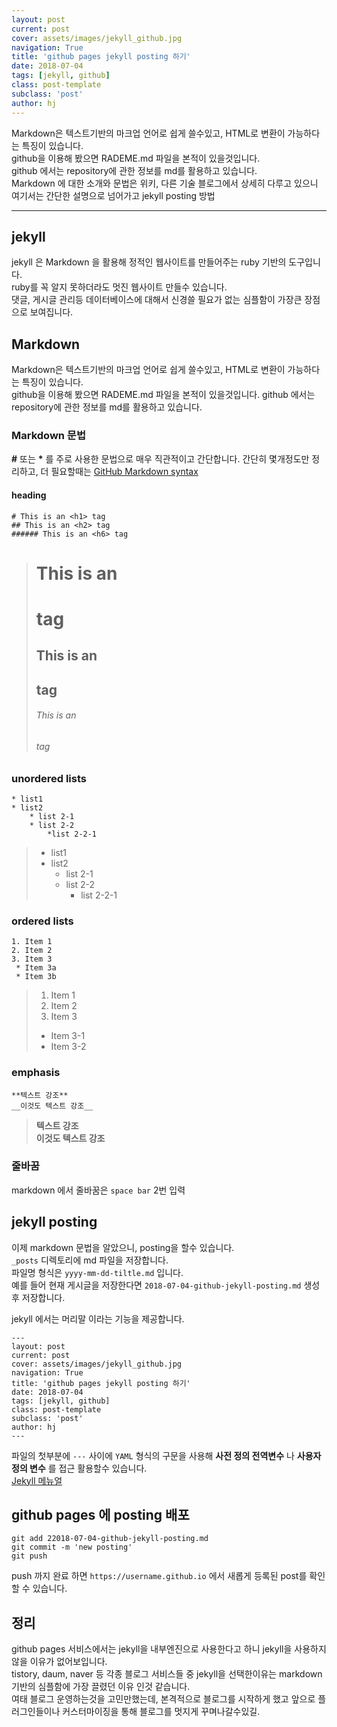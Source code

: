 ```yaml
---
layout: post
current: post
cover: assets/images/jekyll_github.jpg
navigation: True
title: 'github pages jekyll posting 하기'
date: 2018-07-04
tags: [jekyll, github]
class: post-template
subclass: 'post'
author: hj
---
```


Markdown은 텍스트기반의 마크업 언어로 쉽게 쓸수있고, HTML로 변환이 가능하다는 특징이 있습니다.  
github을 이용해 봤으면 RADEME.md 파일을 본적이 있을것입니다.  
github 에서는 repository에 관한 정보를 md를 활용하고 있습니다.  
Markdown 에 대한 소개와 문법은 위키, 다른 기술 블로그에서 상세히 다루고 있으니 여기서는 간단한 설명으로 넘어가고
jekyll posting 방법 

---

## jekyll
jekyll 은 Markdown 을 활용해 정적인 웹사이트를 만들어주는 ruby 기반의 도구입니다.  
ruby를 꼭 알지 못하더라도 멋진 웹사이트 만들수 있습니다.  
댓글, 게시글 관리등 데이터베이스에 대해서 신경쓸 필요가 없는 심플함이 가장큰 장점으로 보여집니다.

## Markdown
Markdown은 텍스트기반의 마크업 언어로 쉽게 쓸수있고, HTML로 변환이 가능하다는 특징이 있습니다.  
github을 이용해 봤으면 RADEME.md 파일을 본적이 있을것입니다.
github 에서는 repository에 관한 정보를 md를 활용하고 있습니다.

### Markdown 문법
**#** 또는 **\*** 를 주로 사용한 문법으로 매우 직관적이고 간단합니다.
간단히 몇개정도만 정리하고, 더 필요할때는 [GitHub Markdown syntax](https://guides.github.com/pdfs/markdown-cheatsheet-online.pdf)
#### heading

```
# This is an <h1> tag
## This is an <h2> tag
###### This is an <h6> tag
```
> # This is an <h1> tag
> ## This is an <h2> tag
> ###### This is an <h6> tag

### unordered lists
```
* list1
* list2
    * list 2-1
    * list 2-2
        *list 2-2-1
```
> * list1
> * list2
>    * list 2-1
>    * list 2-2
>        * list 2-2-1

### ordered lists
```
1. Item 1
2. Item 2
3. Item 3
 * Item 3a
 * Item 3b
```
> 1. Item 1
> 2. Item 2
> 3. Item 3
>   * Item 3-1
>   * Item 3-2

### emphasis
```
**텍스트 강조**
__이것도 텍스트 강조__
```

> **텍스트 강조**  
> __이것도 텍스트 강조__

### 줄바꿈

markdown 에서 줄바꿈은 `space bar` 2번 입력

## jekyll posting

이제 markdown 문법을 알았으니, posting을 할수 있습니다.  
`_posts` 디렉토리에 md 파일을 저장합니다.  
파일명 형식은 `yyyy-mm-dd-tiltle.md` 입니다.  
예를 들어 현재 게시글을 저장한다면 `2018-07-04-github-jekyll-posting.md` 생성후 저장합니다.  

jekyll 에서는 머리말 이라는 기능을 제공합니다.
```
---
layout: post
current: post
cover: assets/images/jekyll_github.jpg
navigation: True
title: 'github pages jekyll posting 하기'
date: 2018-07-04
tags: [jekyll, github]
class: post-template
subclass: 'post'
author: hj
---
```
파일의 첫부분에 `---` 사이에 `YAML` 형식의 구문을 사용해 __사전 정의 전역변수__ 나 __사용자 정의 변수__ 를 접근 활용할수 있습니다.  
[Jekyll 메뉴얼](https://jekyllrb-ko.github.io/docs/frontmatter/)

## github pages 에 posting 배포 

`git add 22018-07-04-github-jekyll-posting.md`  
`git commit -m 'new posting' `  
`git push`  

push 까지 완료 하면 `https://username.github.io` 에서 새롭게 등록된 post를 확인 할 수 있습니다.

## 정리
github pages 서비스에서는 jekyll을 내부엔진으로 사용한다고 하니 jekyll을 사용하지 않을 이유가 없어보입니다.  
tistory, daum, naver 등 각종 블로그 서비스들 중 jekyll을 선택한이유는 markdown 기반의 심플함에 가장 끌렸던 
이유 인것 같습니다.  
여태 블로그 운영하는것을 고민만했는데, 본격적으로 블로그를 시작하게 했고 앞으로 플러그인들이나 커스터마이징을 통해 블로그를 멋지게 꾸며나갈수있길.